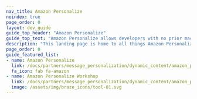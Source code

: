 ```yaml
---
nav_title: Amazon Personalize
noindex: true
page_order: 0
layout: dev_guide
guide_top_header: "Amazon Personalize"
guide_top_text: "Amazon Personalize allows developers with no prior machine learning experience to easily build sophisticated personalization capabilities into their applications. With Personalize, you provide an activity stream from your application and an inventory of items to recommend, and Personalize will process the data to train a personalization model that is customized to your data."
description: "This landing page is home to all things Amazon Personalize including integration instructions and workshop guidance."
page_order: 0
guide_featured_list:
- name: Amazon Personalize
  link: /docs/partners/message_personalization/dynamic_content/amazon_personalize/amazon_personalize/
  fa_icon: fab fa-amazon
- name: Amazon Personalize Workshop
  link: /docs/partners/message_personalization/dynamic_content/amazon_personalize/workshop/
  image: /assets/img/braze_icons/tool-01.svg
---
```


<br> 